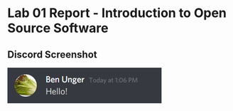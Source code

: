 # Lab 01 Report - Introduction to Open Source Software

## Discord Screenshot

<img src="images/lab1/discord.png"/>

